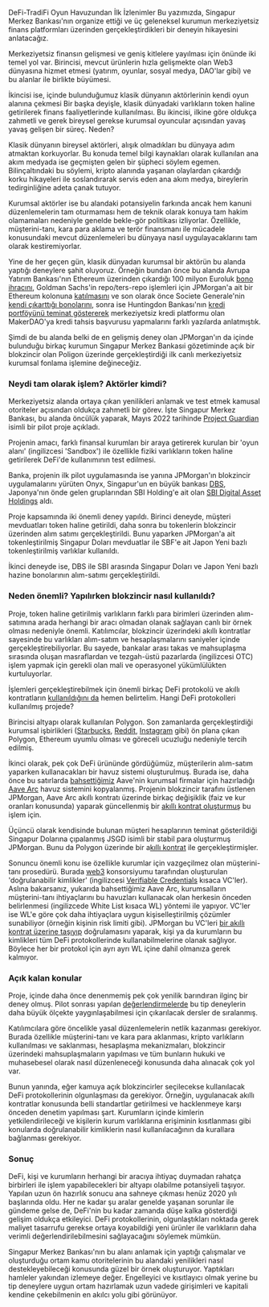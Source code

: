 DeFi-TradiFi Oyun Havuzundan İlk İzlenimler
Bu yazımızda, Singapur Merkez Bankası'nın organize ettiği ve üç geleneksel kurumun merkeziyetsiz finans platformları üzerinden gerçekleştirdikleri bir deneyin hikayesini anlatacağız.

Merkeziyetsiz finansın gelişmesi ve geniş kitlelere yayılması için önünde iki temel yol var. Birincisi, mevcut ürünlerin hızla gelişmekte olan Web3 dünyasına hizmet etmesi (yatırım, oyunlar, sosyal medya, DAO'lar gibi) ve bu alanlar ile birlikte büyümesi. 

İkincisi ise, içinde bulunduğumuz klasik dünyanın aktörlerinin kendi oyun alanına çekmesi Bir başka deyişle, klasik dünyadaki varlıkların token haline getirilerek finans faaliyetlerinde kullanılması. Bu ikincisi, ilkine göre oldukça zahmetli ve gerek bireysel gerekse kurumsal oyuncular açısından yavaş yavaş gelişen bir süreç. Neden?

Klasik dünyanın bireysel aktörleri, alışık olmadıkları bu dünyaya adım atmaktan korkuyorlar. Bu konuda temel bilgi kaynakları olarak kullanılan ana akım medyada ise geçmişten gelen bir şüpheci söylem egemen. Bilinçaltındaki bu söylemi, kripto alanında yaşanan olaylardan çıkardığı korku hikayeleri ile soslandırarak servis eden ana akım medya, bireylerin tedirginliğine adeta çanak tutuyor.

Kurumsal aktörler ise bu alandaki potansiyelin farkında ancak hem kanuni düzenlemelerin tam oturmaması hem de teknik olarak konuya tam hakim olamamaları nedeniyle genelde bekle-gör politikası izliyorlar. Özellikle, müşterini-tanı, kara para aklama ve terör finansmanı ile mücadele konusundaki mevcut düzenlemeleri bu dünyaya nasıl uygulayacaklarını tam olarak kestiremiyorlar.

Yine de her geçen gün, klasik dünyadan kurumsal bir aktörün bu alanda yaptığı deneylere şahit oluyoruz. Örneğin bundan önce bu alanda Avrupa Yatırım Bankası'nın Ethereum üzerinden çıkardığı 100 milyon Euroluk [bono ihracını](/genel/2021/05/18/finans-piyasalarda-bir-ilk-EIBnin-ethereum-uzerindeki-bono-ihraci.html), Goldman Sachs'in repo/ters-repo işlemleri için JPMorgan'a ait bir Ethereum kolonuna [katılmasını](/genel/2021/06/29/goldman-sachs-jpmorgan-ve-ethereumun-ayni-cumlede-nasil-kullanilir.html) ve son olarak önce Societe Generale'nin [kendi çıkarttığı  bonolarını](/genel/2021/10/21/defi-ile-klasik-finansin-yakinlasmalari.html), sonra ise Huntingdon Bankası'nın [kredi portföyünü teminat göstererek](/genel/2022/08/04/geleneksel-finansa-defiden-misafir-var.html) merkeziyetsiz kredi platformu olan MakerDAO'ya kredi tahsis başvurusu yapmalarını farklı yazılarda anlatmıştık. 

Şimdi de bu alanda belki de en gelişmiş deney olan JPMorgan'ın da içinde bulunduğu birkaç kurumun Singapur Merkez Bankasıi gözetiminde açık bir blokzincir olan Poligon üzerinde gerçekleştirdiği ilk canlı merkeziyetsiz kurumsal fonlama işlemine değineceğiz. 

### Neydi tam olarak işlem? Aktörler kimdi?

Merkeziyetsiz alanda ortaya çıkan yenilikleri anlamak ve test etmek kamusal otoriteler açısından oldukça zahmetli bir görev. İşte Singapur Merkez Bankası, bu alanda öncülük yaparak, Mayıs 2022 tarihinde [Project Guardian](https://www.mas.gov.sg/schemes-and-initiatives/project-guardian) isimli bir pilot proje açıkladı. 

Projenin amacı, farklı finansal kurumları bir araya getirerek kurulan bir 'oyun alanı' (ingilizcesi 'Sandbox') ile özellikle fiziki varlıkların token haline getirilerek DeFi'de kullanımının test edilmesi. 

Banka, projenin ilk pilot uygulamasında ise yanına JPMorgan'ın blokzincir uygulamalarını yürüten Onyx, Singapur'un en büyük bankası [DBS](https://www.dbs.com.sg/index/default.page), Japonya'nın önde gelen gruplarından SBI Holding'e ait olan [SBI Digital Asset Holdings](https://sbidah.com/) aldı.

Proje kapsamında iki önemli deney yapıldı. Birinci deneyde, müşteri mevduatları token haline getirildi, daha sonra bu tokenlerin blokzincir üzerinden  alım satımı gerçekleştirildi. Bunu yaparken JPMorgan'a ait tokenleştirilmiş Singapur Doları mevduatlar ile SBF'e ait Japon Yeni bazlı tokenleştirilmiş varlıklar kullanıldı. 

İkinci deneyde ise, DBS ile SBI arasında Singapur Doları ve Japon Yeni bazlı hazine bonolarının alım-satımı gerçekleştirildi. 

### Neden önemli? Yapılırken blokzincir nasıl kullanıldı?
Proje, token haline getirilmiş varlıkların farklı para birimleri üzerinden alım-satımına arada herhangi bir aracı olmadan olanak sağlayan canlı bir örnek olması nedeniyle önemli. Katılımcılar, blokzincir üzerindeki akıllı kontratlar sayesinde bu varlıkları alım-satım ve hesaplaşmalarını saniyeler içinde gerçekleştirebiliyorlar. Bu sayede, bankalar arası takas ve mahsuplaşma sırasında oluşan masraflardan ve tezgah-üstü pazarlarda (ingilizcesi OTC) işlem yapmak için gerekli olan mali ve operasyonel yükümlülükten kurtuluyorlar. 

İşlemleri gerçekleştirebilmek için önemli birkaç DeFi protokolü ve akıllı kontratların [kullanıldığını da](https://twitter.com/TyLobban/status/1587679344792829954) hemen belirtelim. Hangi DeFi protokolleri kullanılmış projede?

Birincisi altyapı olarak kullanılan Polygon. Son zamanlarda gerçekleştirdiği kurumsal işbirlikleri ([Starbucks](https://www.coindesk.com/business/2022/09/12/starbucks-to-offer-nft-based-loyalty-program-alongside-polygon/), [Reddit](https://www.coindesk.com/tech/2022/07/07/reddit-launches-polygon-based-collectible-avatar-marketplace/), [Instagram](https://www.coindesk.com/web3/2022/11/02/instagram-users-will-soon-be-able-to-mint-and-sell-nfts/) gibi) ön plana çıkan Polygon, Ethereum uyumlu olması ve göreceli ucuzluğu nedeniyle tercih edilmiş. 

İkinci olarak, pek çok DeFi ürününde gördüğümüz, müşterilerin alım-satım yaparken kullanacakları bir havuz sistemi oluşturulmuş. Burada ise, daha önce bu satırlarda [bahsettiğimiz](/genel/2021/07/19/defi-de-kurumsallara-karsi-bos-degil.html) Aave'nin kurumsal firmalar için hazırladığı [Aave Arc](https://aave.mirror.xyz/JcA9DzQHK6o8YYMmxtH43Vqq5HoHvjrTrFnd_UprKWQ) havuz sistemini kopyalanmış. Projenin blokzincir tarafını üstlenen JPMorgan, Aave Arc akıllı kontratı üzerinde birkaç değişiklik (faiz ve kur oranları konusunda) yaparak güncellenmiş bir [akıllı kontrat oluşturmuş](https://polygonscan.com/address/0x06f6650D61f40418d6013f6dDb49581f860D96Bc) bu işlem için. 

Üçüncü olarak kendisinde bulunan müşteri hesaplarının teminat gösterildiği Singapur Dolarına çıpalanmış JSGD isimli bir stabil para oluşturmuş JPMorgan. Bunu da Polygon üzerinde bir a[kıllı kontrat](https://polygonscan.com/token/0x5E85C16A31284cCa21d3eD0f8d86002B00D73142) ile gerçekleştirmişler. 

Sonuncu önemli konu ise özellikle kurumlar için vazgeçilmez olan müşterini-tanı prosedürü. Burada [web3](https://www.w3.org/) konsorsiyumu tarafından oluşturulan 'doğrulanabilir kimlikler' (ingilizcesi [Verifiable Credentials](https://www.w3.org/TR/vc-data-model/) kısaca VC'ler). Aslına bakarsanız, yukarıda bahsettiğimiz Aave Arc, kurumsalların müşterini-tanı ihtiyaçlarını bu havuzları kullanacak olan herkesin önceden belirlenmesi (ingilizcede White List kısaca WL) yöntemi ile yapıyor. VC'ler ise WL'e göre çok daha ihtiyaçlara uygun kişiselleştirilmiş çözümler sunabiliyor (örneğin kişinin risk limiti gibi). JPMorgan bu VC'leri [bir akıllı kontrat üzerine taşıyıp](https://polygonscan.com/address/0xE4Aa1f9065220B506A39ff8FdCa94D48CA20865E) doğrulamasını yaparak, kişi ya da kurumların bu kimlikleri tüm DeFi protokollerinde kullanabilmelerine olanak sağlıyor. Böylece her bir protokol için ayrı ayrı WL içine dahil olmanıza gerek kalmıyor.

### Açık kalan konular
Proje,  içinde daha önce denenmemiş pek çok yenilik barındıran ilginç bir deney olmuş. Pilot sonrası yapılan [değerlendirmelerde](https://www.oliverwymanforum.com/content/dam/oliver-wyman/ow-forum/future-of-money/Institutional-DeFi-The-Next-Generation-of-Finance.pdf) bu tip deneylerin daha büyük ölçekte yaygınlaşabilmesi için çıkarılacak dersler de sıralanmış. 

Katılımcılara göre öncelikle yasal düzenlemelerin netlik kazanması gerekiyor. Burada özellikle müşterini-tanı ve kara para aklanması, kripto varlıkların kullanılması ve saklanması, hesaplaşma mekanizmaları, blokzincir üzerindeki mahsuplaşmaların yapılması ve tüm bunların hukuki ve muhasebesel olarak nasıl düzenleneceği konusunda daha alınacak çok yol var. 

Bunun yanında, eğer kamuya açık blokzincirler seçilecekse kullanılacak DeFi protokollerinin olgunlaşması da gerekiyor. Örneğin, uygulanacak akıllı kontratlar konusunda belli standartlar getirilmesi ve hacklenmeye karşı önceden denetim yapılması şart. Kurumların içinde kimlerin yetkilendirileceği ve kişilerin kurum varlıklarına erişiminin kısıtlanması gibi konularda doğrulanabilir kimliklerin nasıl kullanılacağının da kurallara bağlanması gerekiyor. 

### Sonuç 
DeFi, kişi ve kurumların herhangi bir aracıya ihtiyaç duymadan rahatça birbirleri ile işlem yapabilecekleri bir altyapı olabilme potansiyeli taşıyor. Yapılan uzun ön hazırlık sonucu ana sahneye çıkması henüz 2020 yılı başlarında oldu. Her ne kadar şu aralar genelde yaşanan sorunlar ile gündeme gelse de, DeFi'nin bu kadar zamanda düşe kalka gösterdiği gelişim oldukça etkileyici. DeFi protokollerinin, olgunlaştıkları noktada gerek maliyet tasarrufu gerekse ortaya koyabildiği yeni ürünler ile varlıkların daha verimli değerlendirilebilmesini sağlayacağını söylemek mümkün. 

Singapur Merkez Bankası'nın bu alanı anlamak için yaptığı çalışmalar ve oluşturduğu ortam kamu otoritelerinin bu alandaki yenilikleri nasıl destekleyebileceği konusunda güzel bir örnek oluşturuyor. Yaptıkları hamleler yakından izlemeye değer. Engelleyici ve kısıtlayıcı olmak yerine bu tip deneylere uygun ortam hazırlamak uzun vadede girişimleri ve kapitali kendine çekebilmenin en akılcı yolu gibi görünüyor.
